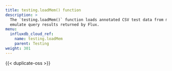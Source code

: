 ```yaml
---
title: testing.loadMem() function
description: >
  The `testing.loadMem()` function loads annotated CSV test data from memory to
  emulate query results returned by Flux.
menu:
  influxdb_cloud_ref:
    name: testing.loadMem
    parent: Testing
weight: 301
---
```


{{< duplicate-oss >}}
